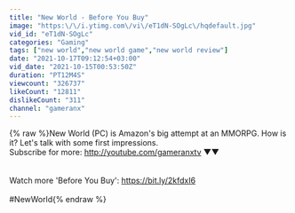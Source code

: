 ```yaml
---
title: "New World - Before You Buy"
image: "https:\/\/i.ytimg.com\/vi\/eT1dN-SOgLc\/hqdefault.jpg"
vid_id: "eT1dN-SOgLc"
categories: "Gaming"
tags: ["new world","new world game","new world review"]
date: "2021-10-17T09:12:54+03:00"
vid_date: "2021-10-15T00:53:50Z"
duration: "PT12M4S"
viewcount: "326737"
likeCount: "12811"
dislikeCount: "311"
channel: "gameranx"
---
```

{% raw %}New World (PC) is Amazon's big attempt at an MMORPG. How is it? Let's talk with some first impressions.<br />Subscribe for more: <a rel="nofollow" target="blank" href="http://youtube.com/gameranxtv">http://youtube.com/gameranxtv</a> ▼▼<br /><br /><br />Watch more 'Before You Buy': <a rel="nofollow" target="blank" href="https://bit.ly/2kfdxI6">https://bit.ly/2kfdxI6</a><br /><br />#NewWorld{% endraw %}
